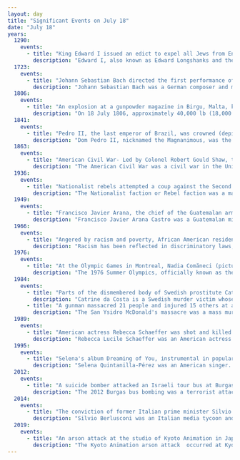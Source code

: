 ```yaml
---
layout: day
title: "Significant Events on July 18"
date: "July 18"
years:
  1290:
    events:
      - title: "King Edward I issued an edict to expel all Jews from England."
        description: "Edward I, also known as Edward Longshanks and the Hammer of the Scots, was King of England from 1272 to 1307. Concurrently, he was Lord of Ireland, and from 1254 to 1306 ruled Gascony as Duke of Aquitaine in his capacity as a vassal of the French king. Before his accession to the throne, he was commonly referred to as the Lord Edward. The eldest son of Henry III, Edward was involved from an early age in the political intrigues of his father's reign. In 1259, he briefly sided with a baronial reform movement, supporting the Provisions of Oxford. After reconciling with his father, he remained loyal throughout the subsequent armed conflict, known as the Second Barons' War. After the Battle of Lewes, Edward was held hostage by the rebellious barons, but escaped after a few months and defeated the baronial leader Simon de Montfort at the Battle of Evesham in 1265. Within two years, the rebellion was extinguished and, with England pacified, Edward left to join the Ninth Crusade to the Holy Land in 1270. He was on his way home in 1272 when he was informed of his father's death. Making a slow return, he reached England in 1274 and was crowned at Westminster Abbey."
  1723:
    events:
      - title: "Johann Sebastian Bach directed the first performance of his cantata Erforsche mich, Gott, und erfahre mein Herz in Leipzig."
        description: "Johann Sebastian Bach was a German composer and musician of the late Baroque period. He is known for his prolific output across a variety of instruments and forms, including the orchestral Brandenburg Concertos; solo instrumental works such as the cello suites and sonatas and partitas for solo violin; keyboard works such as the Goldberg Variations and The Well-Tempered Clavier; organ works such as the Schübler Chorales and the Toccata and Fugue in D minor; and choral works such as the St Matthew Passion and the Mass in B minor. Since the 19th-century Bach Revival, he has been widely regarded as one of the greatest composers in the history of Western music."
  1806:
    events:
      - title: "An explosion at a gunpowder magazine in Birgu, Malta, killed an estimated 200 people."
        description: "On 18 July 1806, approximately 40,000 lb (18,000 kg) of gunpowder stored in a magazine (polverista) in Birgu, Malta, mistakenly detonated. The explosion killed an estimated 200 people, including British and Maltese military personnel, and Maltese civilians from Birgu. Parts of the city's fortifications, some naval stores, and many houses were destroyed. The accident was found to be the result of negligence while transferring shells from the magazine."
  1841:
    events:
      - title: "Pedro II, the last emperor of Brazil, was crowned (depicted) at the Old Cathedral of Rio de Janeiro."
        description: "Dom Pedro II, nicknamed the Magnanimous, was the second and last monarch of the Empire of Brazil, reigning for over 58 years."
  1863:
    events:
      - title: "American Civil War- Led by Colonel Robert Gould Shaw, the 54th Massachusetts Infantry Regiment, one of the first African-American military units in the Union Army, spearheaded an assault (pictured) on Fort Wagner, South Carolina."
        description: "The American Civil War was a civil war in the United States between the Union and the Confederacy, which was formed in 1861 by states that had seceded from the Union. The central conflict leading to war was a dispute over whether slavery should be permitted to expand into the western territories, leading to more slave states, or be prohibited from doing so, which many believed would place slavery on a course of ultimate extinction."
  1936:
    events:
      - title: "Nationalist rebels attempted a coup against the Second Spanish Republic, sparking the Spanish Civil War."
        description: "The Nationalist faction or Rebel faction was a major faction in the Spanish Civil War of 1936 to 1939. It was composed of a variety of right-leaning political groups that supported the Spanish Coup of July 1936 against the Second Spanish Republic and Republican faction and sought to depose Manuel Azaña, including the Falange, the CEDA, and two rival monarchist claimants- the Alfonsist Renovación Española and the Carlist Traditionalist Communion. In 1937, all the groups were merged into the FET y de las JONS. After the death of the faction's early leaders, General Francisco Franco, one of the members of the 1936 coup, headed the Nationalists throughout most of the war, and emerged as the dictator of Spain until his death in 1975."
  1949:
    events:
      - title: "Francisco Javier Arana, the chief of the Guatemalan armed forces, was killed in a shootout with supporters of President Juan José Arévalo."
        description: "Francisco Javier Arana Castro was a Guatemalan military leader and one of the three members of the revolutionary junta that ruled Guatemala from 20 October 1944 to 15 March 1945 during the early part of the Guatemalan Revolution. A major in the Guatemalan army under the dictator Jorge Ubico, he allied with a progressive faction of the army to topple Ubico's successor Federico Ponce Vaides. He led the three-man junta that oversaw the transition to a democratic government, although he was personally reluctant to allow the elected President Juan José Arévalo to take office in 1945. He served as the Chief of the Armed Forces in the new government until 1949. On 18 July 1949 he was killed in a shootout with supporters of the Arévalo government after he threatened to launch a coup."
  1966:
    events:
      - title: "Angered by racism and poverty, African American residents of the Hough neighborhood of Cleveland began to riot for six days."
        description: "Racism has been reflected in discriminatory laws, practices, and actions against racial or ethnic groups throughout the history of the United States. Since the early colonial era, White Americans have generally enjoyed legally or socially-sanctioned privileges and rights that have been denied to members of various ethnic or minority groups. European Americans have enjoyed advantages in matters of citizenship, criminal procedure, education, immigration, land acquisition, and voting rights."
  1976:
    events:
      - title: "At the Olympic Games in Montreal, Nadia Comăneci (pictured) became the first person to score a perfect 10 in a modern Olympics gymnastics event."
        description: "The 1976 Summer Olympics, officially known as the Games of the XXI Olympiad and officially branded as Montreal 1976, were an international multi-sport event held from July 17 to August 1, 1976, in Montreal, Quebec, Canada. Montreal was awarded the rights to the 1976 Games at the 69th IOC Session in Amsterdam on May 12, 1970, over the bids of Moscow and Los Angeles. It is the only Summer Olympic Games to be held in Canada. Toronto hosted the 1976 Summer Paralympics the same year as the Montreal Olympics, also the only Summer Paralympics to be held in Canada. Calgary and Vancouver later hosted the Winter Olympic Games in 1988 and 2010, respectively. This was the first of two consecutive Olympic games held in North America, followed by the 1980 Winter Olympics in Lake Placid."
  1984:
    events:
      - title: "Parts of the dismembered body of Swedish prostitute Catrine da Costa were found in Stockholm."
        description: "Catrine da Costa is a Swedish murder victim whose remains were found in Solna, north of Stockholm, in 1984. Da Costa had been dismembered, and parts of her body were found in plastic bags on 18 July and 7 August. The case is known as styckmordsrättegången. How da Costa died has not been established as her vital organs and head have never been found."
      - title: "A gunman massacred 21 people and injured 15 others at a McDonald's restaurant in the district of San Ysidro of San Diego, California."
        description: "The San Ysidro McDonald's massacre was a mass murder, which occurred at a McDonald's restaurant in the San Ysidro neighborhood of San Diego, California, on July 18, 1984. The perpetrator, 41-year-old James Huberty, fatally shot 22 people, including an unborn baby, and wounded 19 others before being killed by a police sniper approximately 77 minutes after he had first opened fire."
  1989:
    events:
      - title: "American actress Rebecca Schaeffer was shot and killed by Robert John Bardo, eventually prompting the passage of anti-stalking laws in California."
        description: "Rebecca Lucile Schaeffer was an American actress and model. She began her career as a teen model before moving on to acting. In 1986, she landed the role of Patricia 'Patti' Russell in the CBS comedy My Sister Sam. The series was canceled in 1988, and she appeared in several films, including the black comedy Scenes from the Class Struggle in Beverly Hills. At the age of 21, she was shot and killed by Robert John Bardo, a 19-year-old obsessed fan who had been stalking her. Schaeffer's death helped lead to the passage in California of legislation aimed at preventing stalking."
  1995:
    events:
      - title: "Selena's album Dreaming of You, instrumental in popularizing Tejano music, was released posthumously."
        description: "Selena Quintanilla-Pérez was an American singer. Referred to as the 'Queen of Tejano Music', her contributions to music and fashion made her one of the most celebrated Mexican-American entertainers of the late 20th century. In 2020, Billboard magazine put her in third place on their list of 'Greatest Latino Artists of All Time', based on both Latin albums and Latin songs chart. Media outlets called her the 'Tejano Madonna' for her clothing choices. She also ranks among the most influential Latin artists of all time and is credited for catapulting the Tejano genre into the mainstream market."
  2012:
    events:
      - title: "A suicide bomber attacked an Israeli tour bus at Burgas Airport, Bulgaria, resulting in the military branch of Hezbollah being designated a terrorist organization by the European Union."
        description: "The 2012 Burgas bus bombing was a terrorist attack carried out by a suicide bomber on a passenger bus transporting Israeli tourists at the Burgas Airport in Burgas, Bulgaria, on 18 July 2012. The bus was carrying 42 Israelis, mainly youths, from the airport to their hotels, after arriving on a flight from Tel Aviv. The explosion killed the Bulgarian bus driver and five Israelis and injured 32 Israelis, resulting in international condemnation of the bombing."
  2014:
    events:
      - title: "The conviction of former Italian prime minister Silvio Berlusconi, who had been found guilty of paying for an underage prostitute, was overturned on appeal."
        description: "Silvio Berlusconi was an Italian media tycoon and politician who served as the prime minister of Italy in three governments from 1994 to 1995, 2001 to 2006 and 2008 to 2011. He was a member of the Chamber of Deputies from 1994 to 2013; a member of the Senate of the Republic from 2022 until his death in 2023, and previously from March to November 2013; and a member of the European Parliament (MEP) from 2019 to 2022, and previously from 1999 to 2001. With a net worth of US$6.8 billion in June 2023, Berlusconi was the third-wealthiest person in Italy at the time of his death."
  2019:
    events:
      - title: "An arson attack at the studio of Kyoto Animation in Japan led to the deaths of 36 people."
        description: "The Kyoto Animation arson attack  occurred at Kyoto Animation's Studio 1 building in the Fushimi ward of Kyoto, Kyoto Prefecture, Japan, on the morning of 18 July 2019. The arson killed 36 people, injured an additional 34, and destroyed most of the materials and computers in Studio 1. It is one of the deadliest massacres in Japan since the end of World War II, the deadliest building fire in Japan since the 2001 Myojo 56 building fire, and the first massacre ever to have occurred at a studio associated with an entertainment company, and the animation industry."
---
```

